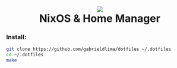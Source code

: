 <h1 align="center">
 <img src="https://user-images.githubusercontent.com/45159366/128645103-795eebbd-f853-47cc-8087-916dfd98347b.png">
  <br />
   NixOS & Home Manager
</h1>

### Install:
```bash
git clone https://github.com/gabrieldlima/dotfiles ~/.dotfiles
cd ~/.dotfiles
make
```
